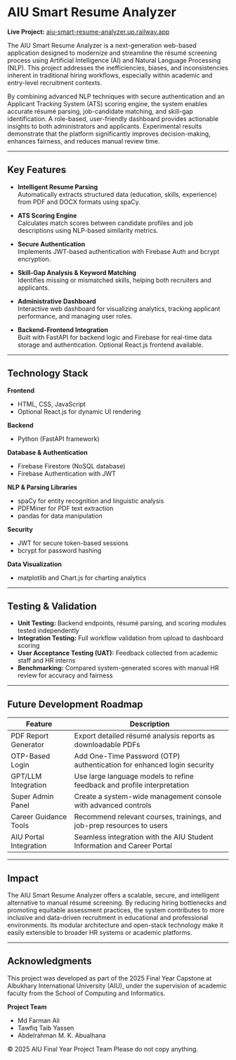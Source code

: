 # AIU Smart Resume Analyzer

**Live Project:** [aiu-smart-resume-analyzer.up.railway.app](https://aiu-smart-resume-analyzer.up.railway.app/)

The AIU Smart Resume Analyzer is a next-generation web-based application designed to modernize and streamline the résumé screening process using Artificial Intelligence (AI) and Natural Language Processing (NLP). This project addresses the inefficiencies, biases, and inconsistencies inherent in traditional hiring workflows, especially within academic and entry-level recruitment contexts.

By combining advanced NLP techniques with secure authentication and an Applicant Tracking System (ATS) scoring engine, the system enables accurate résumé parsing, job-candidate matching, and skill-gap identification. A role-based, user-friendly dashboard provides actionable insights to both administrators and applicants. Experimental results demonstrate that the platform significantly improves decision-making, enhances fairness, and reduces manual review time.

---

## Key Features

- **Intelligent Resume Parsing**  
  Automatically extracts structured data (education, skills, experience) from PDF and DOCX formats using spaCy.

- **ATS Scoring Engine**  
  Calculates match scores between candidate profiles and job descriptions using NLP-based similarity metrics.

- **Secure Authentication**  
  Implements JWT-based authentication with Firebase Auth and bcrypt encryption.

- **Skill-Gap Analysis & Keyword Matching**  
  Identifies missing or mismatched skills, helping both recruiters and applicants.

- **Administrative Dashboard**  
  Interactive web dashboard for visualizing analytics, tracking applicant performance, and managing user roles.

- **Backend-Frontend Integration**  
  Built with FastAPI for backend logic and Firebase for real-time data storage and authentication. Optional React.js frontend available.

---

## Technology Stack

**Frontend**  
- HTML, CSS, JavaScript  
- Optional React.js for dynamic UI rendering

**Backend**  
- Python (FastAPI framework)

**Database & Authentication**  
- Firebase Firestore (NoSQL database)  
- Firebase Authentication with JWT

**NLP & Parsing Libraries**  
- spaCy for entity recognition and linguistic analysis  
- PDFMiner for PDF text extraction  
- pandas for data manipulation

**Security**  
- JWT for secure token-based sessions  
- bcrypt for password hashing

**Data Visualization**  
- matplotlib and Chart.js for charting analytics

---

## Testing & Validation

- **Unit Testing:** Backend endpoints, résumé parsing, and scoring modules tested independently  
- **Integration Testing:** Full workflow validation from upload to dashboard scoring  
- **User Acceptance Testing (UAT):** Feedback collected from academic staff and HR interns  
- **Benchmarking:** Compared system-generated scores with manual HR review for accuracy and fairness

---

## Future Development Roadmap

| Feature                    | Description                                                                 |
|----------------------------|-----------------------------------------------------------------------------|
| PDF Report Generator       | Export detailed résumé analysis reports as downloadable PDFs                |
| OTP-Based Login            | Add One-Time Password (OTP) authentication for enhanced login security      |
| GPT/LLM Integration        | Use large language models to refine feedback and profile interpretation     |
| Super Admin Panel          | Create a system-wide management console with advanced controls              |
| Career Guidance Tools      | Recommend relevant courses, trainings, and job-prep resources to users      |
| AIU Portal Integration     | Seamless integration with the AIU Student Information and Career Portal     |

---

## Impact

The AIU Smart Resume Analyzer offers a scalable, secure, and intelligent alternative to manual résumé screening. By reducing hiring bottlenecks and promoting equitable assessment practices, the system contributes to more inclusive and data-driven recruitment in educational and professional environments. Its modular architecture and open-stack technology make it easily extensible to broader HR systems or academic platforms.

---

## Acknowledgments

This project was developed as part of the 2025 Final Year Capstone at Albukhary International University (AIU), under the supervision of academic faculty from the School of Computing and Informatics.

**Project Team**  
- Md Farman Ali  
- Tawfiq Taib Yassen  
- Abdelrahman M. K. Abualhana  

© 2025 AIU Final Year Project Team
  Please do not copy anything.
